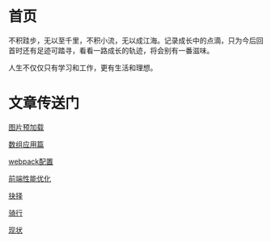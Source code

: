 # 首页

不积跬步，无以至千里，不积小流，无以成江海。记录成长中的点滴，只为今后回首时还有足迹可踏寻，看看一路成长的轨迹，将会别有一番滋味。

人生不仅仅只有学习和工作，更有生活和理想。

# 文章传送门

[图片预加载](../article/javascript/preload.html)

[数组应用篇](../article/javascript/arr.html)

[webpack配置](../article/webpack/webpack.html)

[前端性能优化](../article/optimize/)

[抉择](../life/choose.html)

[骑行](../life/ride.html)

[现状](../life/status.html)
